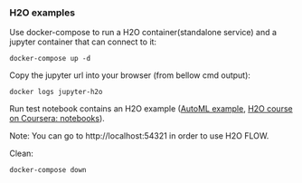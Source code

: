 ### H2O examples 

Use docker-compose to run a H2O container(standalone service) and a jupyter container that can connect to it:
```
docker-compose up -d 
```

Copy the jupyter url into your browser (from bellow cmd output):
```
docker logs jupyter-h2o
```

Run test notebook contains an H2O example ([AutoML example](https://github.com/adavarski/h2o-jupyter-automl-docker/blob/main/h2o-AutoML-example.ipynb), [H2O course on Coursera: notebooks](https://github.com/adavarski/h2o-jupyter-automl-docker/tree/main/notebooks)).

Note: You can go to http://localhost:54321 in order to use H2O FLOW.

Clean:
```
docker-compose down
```


